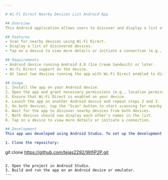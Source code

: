 ```yaml
---

# Wi-Fi Direct Nearby Devices List Android App

## Overview
This Android application allows users to discover and display a list of nearby devices using Wi-Fi Direct. Users can initiate a scan for nearby devices, and the app will populate a list with the discovered devices. For the names of devices to appear in the list, both devices need to be running the app and have Wi-Fi Direct enabled.

## Features
- Scan for nearby devices using Wi-Fi Direct.
- Display a list of discovered devices.
- Tap on a device to view more details or initiate a connection (e.g., file transfer, media sharing).

## Requirements
- Android device running Android 4.0 (Ice Cream Sandwich) or later.
- Wi-Fi Direct support on the device.
- At least two devices running the app with Wi-Fi Direct enabled to display each other's names in the list.

## Usage
1. Install the app on your Android device.
2. Open the app and grant necessary permissions (e.g., location permissions for Wi-Fi scanning).
3. Ensure that Wi-Fi Direct is enabled on your device.
4. Launch the app on another Android device and repeat steps 2 and 3.
5. On both devices, tap the "Scan" button to start scanning for nearby devices.
6. Wait for the app to discover nearby devices from both devices.
7. Both devices should now display each other's names in the list.
8. Tap on a device to view more details or initiate a connection.

## Development
This app was developed using Android Studio. To set up the development environment and build the app from source, follow these steps:

1. Clone the repository:
   ```
   git clone https://github.com/tejas2292/WifiP2P.git
   ```

2. Open the project in Android Studio.
3. Build and run the app on an Android device or emulator.
---
```

